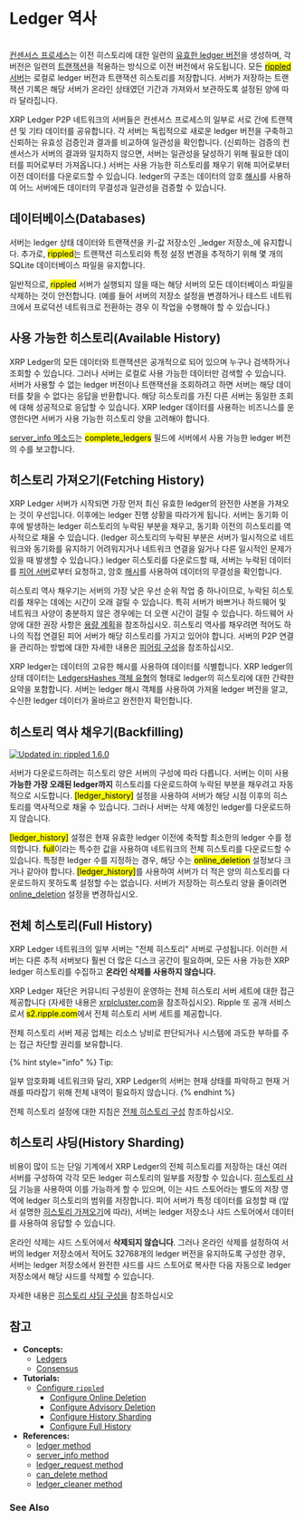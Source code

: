 # Ledger 역사

\
[컨센서스 프로세스](../undefined-1/undefined.md)는 이전 히스토리에 대한 일련의 [유효한 ledger 버전](../undefined-2/ledgers.md)을 생성하며, 각 버전은 일련의 [트랜잭션](../transactions/)을 적용하는 방식으로 이전 버전에서 유도됩니다. 모든 [<mark style="background-color:yellow;">rippled</mark> 서버](./)는 로컬로 ledger 버전과 트랜잭션 히스토리를 저장합니다. 서버가 저장하는 트랜잭션 기록은 해당 서버가 온라인 상태였던 기간과 가져와서 보관하도록 설정된 양에 따라 달라집니다.

XRP Ledger P2P 네트워크의 서버들은 컨센서스 프로세스의 일부로 서로 간에 트랜잭션 및 기타 데이터를 공유합니다. 각 서버는 독립적으로 새로운 ledger 버전을 구축하고 신뢰하는 유효성 검증인과 결과를 비교하여 일관성을 확인합니다. (신뢰하는 검증의 컨센서스가 서버의 결과와 일치하지 않으면, 서버는 일관성을 달성하기 위해 필요한 데이터를 피어로부터 가져옵니다.) 서버는 사용 가능한 히스토리를 채우기 위해 피어로부터 이전 데이터를 다운로드할 수 있습니다. ledger의 구조는 데이터의 암호 [해시](../../references/xrp-ledger/undefined/)를 사용하여 어느 서버에든 데이터의 무결성과 일관성을 검증할 수 있습니다.

## 데이터베이스(Databases)

서버는 ledger 상태 데이터와 트랜잭션을 키-값 저장소인 _ledger 저장소_에 유지합니다. 추가로, <mark style="background-color:yellow;">rippled</mark>는 트랜잭션 히스토리와 특정 설정 변경을 추적하기 위해 몇 개의 SQLite 데이터베이스 파일을 유지합니다.

일반적으로, <mark style="background-color:yellow;">rippled</mark> 서버가 실행되지 않을 때는 해당 서버의 모든 데이터베이스 파일을 삭제하는 것이 안전합니다. (예를 들어 서버의 저장소 설정을 변경하거나 테스트 네트워크에서 프로덕션 네트워크로 전환하는 경우 이 작업을 수행해야 할 수 있습니다.)

## 사용 가능한 히스토리(Available History)

&#x20;XRP Ledger의 모든 데이터와 트랜잭션은 공개적으로 되어 있으며 누구나 검색하거나 조회할 수 있습니다. 그러나 서버는 로컬로 사용 가능한 데이터만 검색할 수 있습니다. 서버가 사용할 수 없는 ledger 버전이나 트랜잭션을 조회하려고 하면 서버는 해당 데이터를 찾을 수 없다는 응답을 반환합니다. 해당 히스토리를 가진 다른 서버는 동일한 조회에 대해 성공적으로 응답할 수 있습니다. XRP ledger 데이터를 사용하는 비즈니스를 운영한다면 서버가 사용 가능한 히스토리 양을 고려해야 합니다.

[server\_info 메소드](../../references/http-websocket-apis/api-1/undefined-5/server\_info.md)는 <mark style="background-color:yellow;">complete\_ledgers</mark> 필드에 서버에서 사용 가능한 ledger 버전의 수를 보고합니다.

## 히스토리 가져오기(Fetching History)

XRP Ledger 서버가 시작되면 가장 먼저 최신 유효한 ledger의 완전한 사본을 가져오는 것이 우선입니다. 이후에는 ledger 진행 상황을 따라가게 됩니다. 서버는 동기화 이후에 발생하는 ledger 히스토리의 누락된 부분을 채우고, 동기화 이전의 히스토리를 역사적으로 채울 수 있습니다. (ledger 히스토리의 누락된 부분은 서버가 일시적으로 네트워크와 동기화를 유지하기 어려워지거나 네트워크 연결을 잃거나 다른 일시적인 문제가 있을 때 발생할 수 있습니다.) ledger 히스토리를 다운로드할 때, 서버는 누락된 데이터를 [피어 서버](peer-protocol.md)로부터 요청하고, 암호 [해시](../../references/xrp-ledger/undefined/)를 사용하여 데이터의 무결성을 확인합니다.

히스토리 역사 채우기는 서버의 가장 낮은 우선 순위 작업 중 하나이므로, 누락된 히스토리를 채우는 데에는 시간이 오래 걸릴 수 있습니다. 특히 서버가 바쁘거나 하드웨어 및 네트워크 사양이 충분하지 않은 경우에는 더 오랜 시간이 걸릴 수 있습니다. 하드웨어 사양에 대한 권장 사항은 [용량 계획](../../tutorials/rippled/rippled/undefined-4.md)을 참조하십시오. 히스토리 역사를 채우려면 적어도 하나의 직접 연결된 피어 서버가 해당 히스토리를 가지고 있어야 합니다. 서버의 P2P 연결을 관리하는 방법에 대한 자세한 내용은 [피어링 구성](../../tutorials/rippled/undefined/)을 참조하십시오.

XRP ledger는 데이터의 고유한 해시를 사용하여 데이터를 식별합니다. XRP ledger의 상태 데이터는 [LedgersHashes 객체 유형](../../references/xrp-ledger/ledger/ledger-1/ledgerhashes.md)의 형태로 ledger의 히스토리에 대한 간략한 요약을 포함합니다. 서버는 ledger 해시 객체를 사용하여 가져올 ledger 버전을 알고, 수신한 ledger 데이터가 올바르고 완전한지 확인합니다.

## 히스토리 역사 채우기(Backfilling)

[![Updated in: rippled 1.6.0](https://img.shields.io/badge/Updated%20in-rippled%201.6.0-blue.svg)](https://github.com/ripple/rippled/releases/tag/1.6.0)

서버가 다운로드하려는 히스토리 양은 서버의 구성에 따라 다릅니다. 서버는 이미 사용 **가능한 가장 오래된 ledger까지** 히스토리를 다운로드하여 누락된 부분을 채우려고 자동적으로 시도합니다. <mark style="background-color:yellow;">\[ledger\_history]</mark> 설정을 사용하여 서버가 해당 시점 이후의 히스토리를 역사적으로 채울 수 있습니다. 그러나 서버는 삭제 예정인 ledger를 다운로드하지 않습니다.

<mark style="background-color:yellow;">\[ledger\_history]</mark> 설정은 현재 유효한 ledger 이전에 축적할 최소한의 ledger 수를 정의합니다. <mark style="background-color:yellow;">full</mark>이라는 특수한 값을 사용하여 네트워크의 전체 히스토리를 다운로드할 수 있습니다. 특정한 ledger 수를 지정하는 경우, 해당 수는 <mark style="background-color:yellow;">online\_deletion</mark> 설정보다 크거나 같아야 합니다. <mark style="background-color:yellow;">\[ledger\_history]</mark>를 사용하여 서버가 더 적은 양의 히스토리를 다운로드하지 못하도록 설정할 수는 없습니다. 서버가 저장하는 히스토리 양을 줄이려면 [online\_deletion](../../infrastructure/configure-rippled/data-retention/online-deletion.md) 설정을 변경하십시오.

## 전체 히스토리(Full History)

XRP Ledger 네트워크의 일부 서버는 "전체 히스토리" 서버로 구성됩니다. 이러한 서버는 다른 추적 서버보다 훨씬 더 많은 디스크 공간이 필요하며, 모든 사용 가능한 XRP ledger 히스토리를 수집하고 **온라인 삭제를 사용하지 않습니다.**

XRP Ledger 재단은 커뮤니티 구성원이 운영하는 전체 히스토리 서버 세트에 대한 접근 제공합니다 (자세한 내용은 [xrplcluster.com](https://xrplcluster.com/)을 참조하십시오). Ripple 또 공개 서비스로서 <mark style="background-color:yellow;">s2.ripple.com</mark>에서 전체 히스토리 서버 세트를 제공합니다.&#x20;

전체 히스토리 서버 제공 업체는 리소스 낭비로 판단되거나 시스템에 과도한 부하를 주는 접근 차단할 권리를 보유합니다.

{% hint style="info" %}
Tip:

일부 암호화폐 네트워크와 달리, XRP Ledger의 서버는 현재 상태를 파악하고 현재 거래를 따라잡기 위해 전체 내역이 필요하지 않습니다.
{% endhint %}

전체 히스토리 설정에 대한 지침은 [전체 히스토리 구성](../../tutorials/rippled/rippled-1/undefined-5.md) 참조하십시오.

## 히스토리 샤딩(History Sharding)

비용이 많이 드는 단일 기계에서 XRP Ledger의 전체 히스토리를 저장하는 대신 여러 서버를 구성하여 각각 모든 ledger 히스토리의 일부를 저장할 수 있습니다. [히스토리 샤딩](../../infrastructure/configure-rippled/data-retention/history-sharding.md) 기능을 사용하여 이를 가능하게 할 수 있으며, 이는 샤드 스토어라는 별도의 저장 영역에 ledger 히스토리의 범위를 저장합니다. 피어 서버가 특정 데이터를 요청할 때 (앞서 설명한 [히스토리 가져오기](ledger.md#undefined-2)에 따라), 서버는 ledger 저장소나 샤드 스토어에서 데이터를 사용하여 응답할 수 있습니다.

온라인 삭제는 샤드 스토어에서 **삭제되지 않습니다**. 그러나 온라인 삭제를 설정하여 서버의 ledger 저장소에서 적어도 32768개의 ledger 버전을 유지하도록 구성한 경우, 서버는 ledger 저장소에서 완전한 샤드를 샤드 스토어로 복사한 다음 자동으로 ledger 저장소에서 해당 샤드를 삭제할 수 있습니다.

자세한 내용은 [히스토리 샤딩 구성을](../../tutorials/rippled/rippled-1/undefined-4.md) 참조하십시오

## 참고

* **Concepts:**
  * [Ledgers](https://xrpl.org/ledgers.html)
  * [Consensus](https://xrpl.org/consensus.html)
* **Tutorials:**
  * [Configure `rippled`](https://xrpl.org/configure-rippled.html)
    * [Configure Online Deletion](https://xrpl.org/configure-online-deletion.html)
    * [Configure Advisory Deletion](https://xrpl.org/configure-advisory-deletion.html)
    * [Configure History Sharding](https://xrpl.org/configure-history-sharding.html)
    * [Configure Full History](https://xrpl.org/configure-full-history.html)
* **References:**
  * [ledger method](https://xrpl.org/ledger.html)
  * [server\_info method](https://xrpl.org/server\_info.html)
  * [ledger\_request method](https://xrpl.org/ledger\_request.html)
  * [can\_delete method](https://xrpl.org/can\_delete.html)
  * [ledger\_cleaner method](https://xrpl.org/ledger\_cleaner.html)

### See Also <a href="#see-also" id="see-also"></a>

&#x20;
